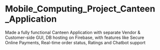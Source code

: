 # Mobile_Computing_Project_Canteen_Application

Made a fully functional Canteen Application with separate Vendor &
Customer-side GUI, DB hosting on Firebase, with features like Secure
Online Payments, Real-time order status, Ratings and Chatbot support
